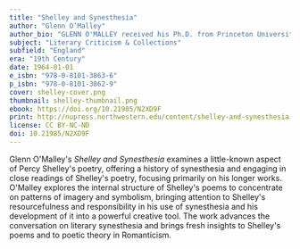 ```yaml
---
title: "Shelley and Synesthesia"
author: "Glenn O’Malley"
author_bio: "GLENN O'MALLEY received his Ph.D. from Princeton University in 1956 and was a professor of English at Northwestern University."
subject: "Literary Criticism & Collections"
subfield: "England"
era: "19th Century"
date: 1964-01-01
e_isbn: "978-0-8101-3863-6"
p_isbn: "978-0-8101-3862-9"
cover: shelley-cover.png
thumbnail: shelley-thumbnail.png
ebook: https://doi.org/10.21985/N2XD9F
print: http://nupress.northwestern.edu/content/shelley-and-synesthesia
license: CC BY-NC-ND
doi: 10.21985/N2XD9F
---
```

Glenn O'Malley's _Shelley and Synesthesia_ examines a little-known aspect of Percy Shelley's poetry, offering a history of synesthesia and engaging in close readings of Shelley's poetry, focusing primarily on his longer works. O'Malley explores the internal structure of Shelley's poems to concentrate on patterns of imagery and symbolism, bringing attention to Shelley's resourcefulness and responsibility in his use of synesthesia and his development of it into a powerful creative tool. The work advances the conversation on literary synesthesia and brings fresh insights to Shelley's poems and to poetic theory in Romanticism.
